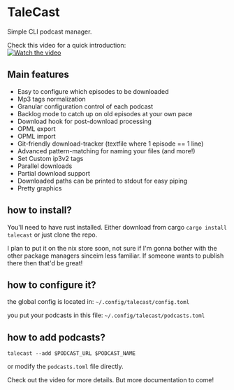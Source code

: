 # TaleCast

Simple CLI podcast manager.

Check this video for a quick introduction:  
[![Watch the video](https://img.youtube.com/vi/TKoToA6MGdY/0.jpg)](https://www.youtube.com/watch?v=TKoToA6MGdY)

## Main features

- Easy to configure which episodes to be downloaded
- Mp3 tags normalization
- Granular configuration control of each podcast
- Backlog mode to catch up on old episodes at your own pace
- Download hook for post-download processing
- OPML export
- OPML import
- Git-friendly download-tracker (textfile where 1 episode == 1 line)
- Advanced pattern-matching for naming your files (and more!)
- Set Custom ip3v2 tags
- Parallel downloads
- Partial download support
- Downloaded paths can be printed to stdout for easy piping
- Pretty graphics
   

## how to install?

You'll need to have rust installed. Either download from cargo `cargo install talecast` or just clone the repo.  
  
I plan to put it on the nix store soon, not sure if I'm gonna bother with the other package managers sinceim less familiar. If someone wants to publish there then that'd be great!

## how to configure it?

the global config is located in:
`~/.config/talecast/config.toml`

you put your podcasts in this file:
`~/.config/talecast/podcasts.toml`

## how to add podcasts?

`talecast --add $PODCAST_URL $PODCAST_NAME`

or modify the `podcasts.toml` file directly. 

Check out the video for more details. But more documentation to come!
